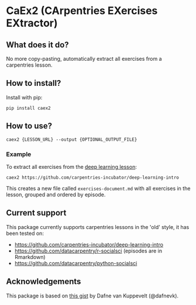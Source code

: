 # CaEx2 (CArpentries EXercises EXtractor)
## What does it do?
No more copy-pasting, automatically extract all exercises from a carpentries lesson.

## How to install?
Install with pip:
```
pip install caex2
```

## How to use?
```commandline
caex2 {LESSON_URL} --output {OPTIONAL_OUTPUT_FILE}
```

### Example
To extract all exercises from the [deep learning lesson](https://github.com/carpentries-incubator/deep-learning-intro):
```commandline
caex2 https://github.com/carpentries-incubator/deep-learning-intro
```
This creates a new file called `exercises-document.md` with all exercises in the lesson,
grouped and ordered by episode.

## Current support
This package currently supports carpentries lessons in the 'old' style, it has been tested on:
* https://github.com/carpentries-incubator/deep-learning-intro
* https://github.com/datacarpentry/r-socialsci (episodes are in Rmarkdown)
* https://github.com/datacarpentry/python-socialsci

## Acknowledgements
This package is based on [this gist](https://gist.github.com/dafnevk/6b235e09d5d72f3a71eb662a72fd3ef2) by Dafne van Kuppevelt (@dafnevk).
